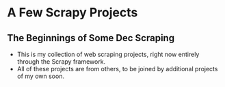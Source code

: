 #  A Few Scrapy Projects

## The Beginnings of Some Dec Scraping
* This is my collection of web scraping projects, right now entirely through the Scrapy framework.
* All of these projects are from others, to be joined by additional projects of my own soon.
